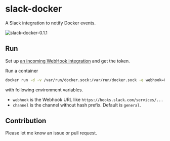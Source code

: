 # slack-docker

A Slack integration to notify Docker events.

![slack-docker-0.1.1](https://cloud.githubusercontent.com/assets/321266/4773935/0141e0e8-5ba8-11e4-8b35-601e898c58be.png)

## Run

Set up [an incoming WebHook integration](https://my.slack.com/services/new/incoming-webhook) and get the token.

Run a container

```sh
docker run -d -v /var/run/docker.sock:/var/run/docker.sock -e webhook=URL -e channel=infra int128/slack-docker
```

with following environment variables.

* `webhook` is the Webhook URL like `https://hooks.slack.com/services/...`
* `channel` is the channel without hash prefix. Default is `general`.


## Contribution

Please let me know an issue or pull request.
